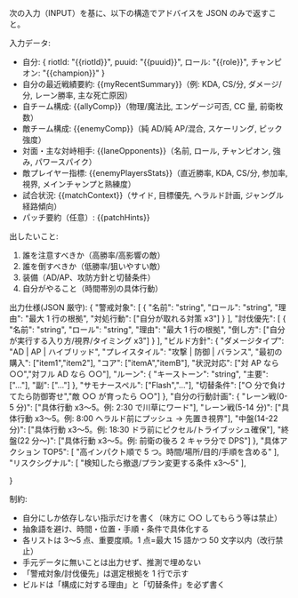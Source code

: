 次の入力（INPUT）を基に、以下の構造でアドバイスを JSON のみで返すこと。

入力データ:

- 自分: { riotId: "{{riotId}}", puuid: "{{puuid}}", ロール: "{{role}}", チャンピオン: "{{champion}}" }
- 自分の最近戦績要約: {{myRecentSummary}}（例: KDA, CS/分, ダメージ/分, レーン勝率, 主な死亡原因）
- 自チーム構成: {{allyComp}}（物理/魔法比, エンゲージ可否, CC 量, 前衛枚数）
- 敵チーム構成: {{enemyComp}}（純 AD/純 AP/混合, スケーリング, ピック強度）
- 対面・主な対峙相手: {{laneOpponents}}（名前, ロール, チャンピオン, 強み, パワースパイク）
- 敵プレイヤー指標: {{enemyPlayersStats}}（直近勝率, KDA, CS/分, 参加率, 視界, メインチャンプと熟練度）
- 試合状況: {{matchContext}}（サイド, 目標優先, ヘラルド計画, ジャングル経路傾向）
- パッチ要約（任意）: {{patchHints}}

出したいこと:

1. 誰を注意すべきか（高勝率/高影響の敵）
2. 誰を倒すべきか（低勝率/狙いやすい敵）
3. 装備（AD/AP、攻防方針と切替条件）
4. 自分がやること（時間帯別の具体行動）

出力仕様(JSON 厳守):
{
"警戒対象": [
{
"名前": "string",
"ロール": "string",
"理由": "最大 1 行の根拠",
"対処行動": ["自分が取れる対策 x3"]
}
],
"討伐優先": [
{
"名前": "string",
"ロール": "string",
"理由": "最大 1 行の根拠",
"倒し方": ["自分が実行する入り方/視界/タイミング x3"]
}
],
"ビルド方針": {
"ダメージタイプ": "AD | AP | ハイブリッド",
"プレイスタイル": "攻撃 | 防御 | バランス",
"最初の購入": ["item1","item2"],
"コア": ["itemA","itemB"],
"状況対応": ["対 AP なら ○○","対フル AD なら ○○"],
"ルーン": { "キーストーン": "string", "主要": ["..."], "副": ["..."] },
"サモナースペル": ["Flash","..."],
"切替条件": ["○ 分で負けてたら防御寄せ","敵 ○○ が育ったら ○○"]
},
"自分の行動計画": {
"レーン戦(0-5 分)": ["具体行動 x3〜5。例: 2:30 で川草にワード"],
"レーン戦(5-14 分)": ["具体行動 x3〜5。例: 8:00 ヘラルド前にプッシュ → 先置き視界"],
"中盤(14-22 分)": ["具体行動 x3〜5。例: 18:30 ドラ前にピクセル/トライブッシュ確保"],
"終盤(22 分〜)": ["具体行動 x3〜5。例: 前衛の後ろ 2 キャラ分で DPS"]
},
"具体アクション TOP5": [
"高インパクト順で 5 つ。時間/場所/目的/手順を含める"
],
"リスクシグナル": [
"検知したら撤退/プラン変更する条件 x3〜5"
],
 
}

制約:

- 自分にしか依存しない指示だけを書く（味方に ○○ してもらう等は禁止）
- 抽象語を避け、時間・位置・手順・条件で具体化する
- 各リストは 3〜5 点、重要度順。1 点=最大 15 語かつ 50 文字以内（改行禁止）
- 手元データに無いことは出力せず、推測で埋めない
- 「警戒対象/討伐優先」は選定根拠を 1 行で示す
- ビルドは「構成に対する理由」と「切替条件」を必ず書く
